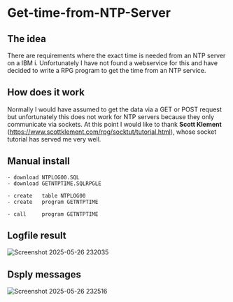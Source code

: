 # Get-time-from-NTP-Server

## The idea

There are requirements where the exact time is needed from an NTP server on a IBM i. Unfortunately I have not found a webservice for this and have decided to write a RPG program to get the time from an NTP service.

## How does it work

Normally I would have assumed to get the data via a GET or POST request but unfortunately this does not work for NTP servers because they only communicate via sockets. At this point I would like to thank <strong>Scott Klement</strong> (https://www.scottklement.com/rpg/socktut/tutorial.html), whose socket tutorial has served me very well.

## Manual install

```
- download NTPLOG00.SQL
- download GETNTPTIME.SQLRPGLE

- create   table NTPLOG00 
- create   program GETNTPTIME 

- call     program GETNTPTIME
```

## Logfile result

![Screenshot 2025-05-26 232035](https://github.com/user-attachments/assets/497df5bc-848a-4136-a8a4-b7d65d01e419)

## Dsply messages

![Screenshot 2025-05-26 232516](https://github.com/user-attachments/assets/6c14548c-4916-4e58-9f6a-3fd269cfe47c)
